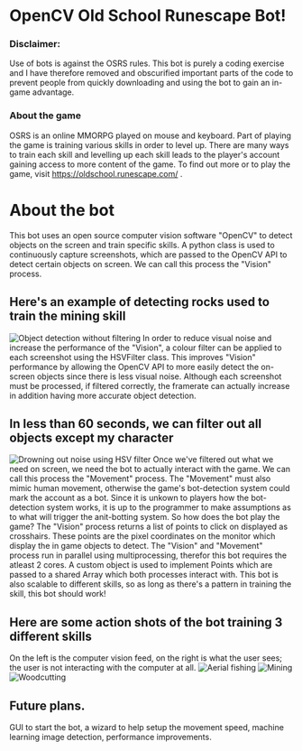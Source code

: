 # OpenCV Old School Runescape Bot!

### Disclaimer: 
Use of bots is against the OSRS rules. This bot is purely a coding exercise and I have therefore removed and obscurified important parts of the code to prevent people from quickly downloading and using the bot to gain an in-game advantage. 

### About the game
OSRS is an online MMORPG played on mouse and keyboard. Part of playing the game is training various skills in order to level up. There are many ways to train each skill and levelling up each skill leads to the player's account gaining access to more content of the game. To find out more or to play the game, visit https://oldschool.runescape.com/ .

# About the bot
This bot uses an open source computer vision software "OpenCV" to detect objects on the screen and train specific skills. A python class is used to continuously capture screenshots, which are passed to the OpenCV API to detect certain objects on screen. We can call this process the "Vision" process.
## Here's an example of detecting rocks used to train the mining skill
![Object detection without filtering](gifs/4.gif)
In order to reduce visual noise and increase the performance of the "Vision", a colour filter can be applied to each screenshot using the HSVFilter class. This improves "Vision" performance by allowing the OpenCV API to more easily detect the on-screen objects since there is less visual noise. Although each screenshot must be processed, if filtered correctly, the framerate can actually increase in addition having more accurate object detection.
 ## In less than 60 seconds, we can filter out all objects except my character
 ![Drowning out noise using HSV filter](gifs/2.gif)
Once we've filtered out what we need on screen, we need the bot to actually interact with the game. We can call this process the "Movement" process. The "Movement" must also mimic human movement, otherwise the game's bot-detection system could mark the account as a bot. Since it is unkown to players how the bot-detection system works, it is up to the programmer to make assumptions as to what will trigger the anit-botting system. So how does the bot play the game? The "Vision" process returns a list of points to click on displayed as crosshairs. These points are the pixel coordinates on the monitor which display the in game objects to detect. The "Vision" and "Movement" process run in parallel using multiprocessing, therefor this bot requires the atleast 2 cores. A custom object is used to implement Points which are passed to a shared Array which both processes interact with. This bot is also scalable to different skills, so as long as there's a pattern in training the skill, this bot should work!
## Here are some action shots of the bot training 3 different skills
On the left is the computer vision feed, on the right is what the user sees; the user is not interacting with the computer at all.
![Aerial fishing](gifs/1.gif)
![Mining](gifs/3.gif)
![Woodcutting](gifs/5.gif)

## Future plans.
GUI to start the bot, a wizard to help setup the movement speed, machine learning image detection, performance improvements.

